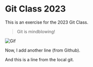 # Git Class 2023

This is an exercise for the 2023 Git Class.

> Git is mindblowing!

![Gif](https://media3.giphy.com/media/26ufdipQqU2lhNA4g/giphy.gif?cid=ecf05e47q157bba0zsj1wu74rx37qx0wdqjuxh0qiib1o9ex&rid=giphy.gif&ct=g)

Now, I add another line (from Github).


And this is a line from the local git.